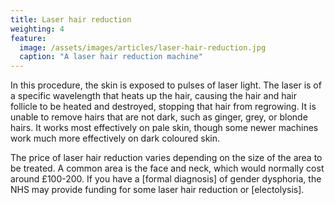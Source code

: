 ```yaml
---
title: Laser hair reduction
weighting: 4
feature:
  image: /assets/images/articles/laser-hair-reduction.jpg
  caption: "A laser hair reduction machine"
---
```


In this procedure, the skin is exposed to pulses of laser light. The laser is of a specific wavelength that heats up the hair, causing the hair and hair follicle to be heated and destroyed, stopping that hair from regrowing. It is unable to remove hairs that are not dark, such as ginger, grey, or blonde hairs. It works most effectively on pale skin, though some newer machines work much more effectively on dark coloured skin.

The price of laser hair reduction varies depending on the size of the area to be treated. A common area is the face and neck, which would normally cost around £100-200. If you have a [formal diagnosis] of gender dysphoria, the NHS may provide funding for some laser hair reduction or [electolysis].
